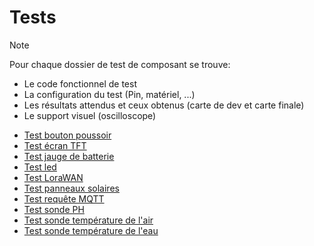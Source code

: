 # Tests

> [!NOTE]
> Pour chaque dossier de test de composant se trouve:
>
> - Le code fonctionnel de test
> - La configuration du test (Pin, matériel, ...)
> - Les résultats attendus et ceux obtenus (carte de dev et carte finale)
> - Le support visuel (oscilloscope)

- [Test bouton poussoir](Tests/BP_prise_de_mesure/bp_prise_de_mesure.md)
- [Test écran TFT](Tests/Ecran_TFT_SD/readme.md)
- [Test jauge de batterie](Tests/Jauge_batterie/readme.md)
- [Test led](Tests/Leds/readme.md)
- [Test LoraWAN](Tests/Lora_WAN/readme.md)
- [Test panneaux solaires](Tests/Panneaux_solaires/readme.md)
- [Test requête MQTT](Tests/Requete_MQTT/readme.md)
- [Test sonde PH](Tests/Sonde_PH/README.md)
- [Test sonde température de l'air](Tests/Sonde_temp_air/README.md)
- [Test sonde température de l'eau](Tests/Sonde_temp_eau/README.md)
